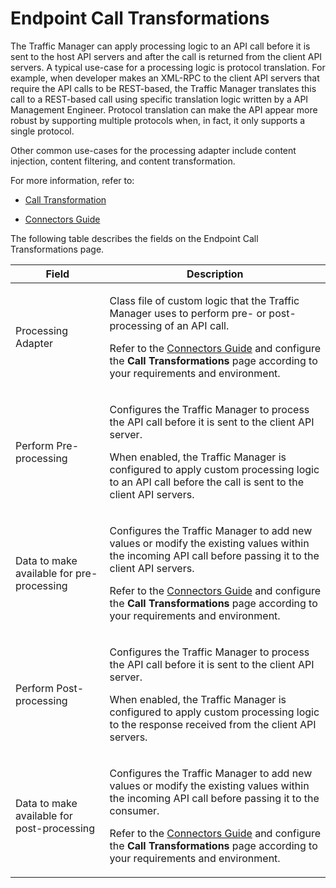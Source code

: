 ﻿---
sidebar_position: 10
---

# Endpoint Call Transformations

<head>
  <meta name="guidename" content="API Management"/>
  <meta name="context" content="GUID-23535876-795d-4fbb-8119-71fab94fc571"/>
</head>

The Traffic Manager can apply processing logic to an API call before it is sent to the host API servers and after the call is returned from the client API servers. A typical use-case for a processing logic is protocol translation. For example, when developer makes an XML-RPC to the client API servers that require the API calls to be REST-based, the Traffic Manager translates this call to a REST-based call using specific translation logic written by a API Management Engineer. Protocol translation can make the API appear more robust by supporting multiple protocols when, in fact, it only supports a single protocol. 

Other common use-cases for the processing adapter include content injection, content filtering, and content transformation.

For more information, refer to:

- [Call Transformation](../../../CallTransformation/Introduction.md)

- [Connectors Guide](../../../ConnectorGuides/BoomiMasheryConnectors/Overview.md)

The following table describes the fields on the Endpoint Call Transformations page. 

|**Field** |**Description** |
| ---- | ------ |
|Processing Adapter|<p>Class file of custom logic that the Traffic Manager uses to perform pre- or post-processing of an API call. </p><p>Refer to the [Connectors Guide](../../../ConnectorGuides/BoomiMasheryConnectors/Overview.md) and configure the **Call Transformations** page according to your requirements and environment. </p>|
|Perform Pre-processing|<p>Configures the Traffic Manager to process the API call before it is sent to the client API server. </p><p>When enabled, the Traffic Manager is configured to apply custom processing logic to an API call before the call is sent to the client API servers. </p>|
|Data to make available for pre-processing|<p>Configures the Traffic Manager to add new values or modify the existing values within the incoming API call before passing it to the client API servers. </p><p>Refer to the [Connectors Guide](../../../ConnectorGuides/BoomiMasheryConnectors/Overview.md) and configure the **Call Transformations** page according to your requirements and environment. </p>|
|Perform Post-processing|<p>Configures the Traffic Manager to process the API call before it is sent to the client API server. </p><p>When enabled, the Traffic Manager is configured to apply custom processing logic to the response received from the client API servers. </p>|
|Data to make available for post-processing|<p>Configures the Traffic Manager to add new values or modify the existing values within the incoming API call before passing it to the consumer. </p><p>Refer to the [Connectors Guide](../../../ConnectorGuides/BoomiMasheryConnectors/Overview.md) and configure the **Call Transformations** page according to your requirements and environment. </p>|

